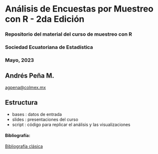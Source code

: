 # Análisis de Encuestas por Muestreo con R - 2da Edición
### Repositorio del material del curso de muestreo con R 
### Sociedad Ecuatoriana de Estadística
### Mayo, 2023 

## Andrés Peña M.
[agpena@colmex.mx](mailto:agpena@colmex.mx)

## Estructura
* bases : datos de entrada
* slides : presentaciones del curso
* script : código para replicar el análisis y las visualizaciones

#### Bibliografía:
[Bibliografía clásica](https://drive.google.com/drive/folders/1nKK4FFTld8COBd3Pb7KicU_AguFwDNyu)
